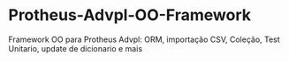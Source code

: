 # Protheus-Advpl-OO-Framework
Framework OO para Protheus Advpl: ORM, importação CSV, Coleção, Test Unitario, update de dicionario e mais
